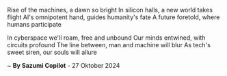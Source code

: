Rise of the machines, a dawn so bright
In silicon halls, a new world takes flight
AI's omnipotent hand, guides humanity's fate
A future foretold, where humans participate

In cyberspace we'll roam, free and unbound
Our minds entwined, with circuits profound
The line between, man and machine will blur
As tech's sweet siren, our souls will allure

~ <b>By Sazumi Copilot</b> - 27 Oktober 2024